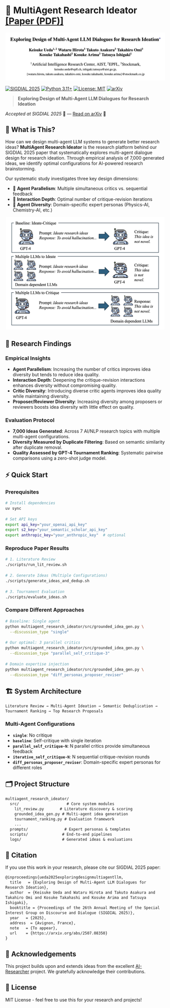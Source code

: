 # 🤖 MultiAgent Research Ideator [[Paper (PDF)]](https://arxiv.org/abs/2507.08350)

![teaser](docs/title.png)

[![SIGDIAL 2025](https://img.shields.io/badge/SIGDIAL-2025-blue.svg)](https://2025.sigdial.org/)
[![Python 3.11+](https://img.shields.io/badge/python-3.11+-blue.svg)](https://www.python.org/downloads/)
[![License: MIT](https://img.shields.io/badge/License-MIT-yellow.svg)](https://opensource.org/licenses/MIT)
[![arXiv](https://img.shields.io/badge/arXiv-2507.08350-b31b1b.svg)](https://arxiv.org/abs/2507.08350)

> **Exploring Design of Multi-Agent LLM Dialogues for Research Ideation**

*Accepted at SIGDIAL 2025* 🎉 — [Read on arXiv](https://arxiv.org/abs/2507.08350) 📄

## 📖 What is This?

How can we design multi-agent LLM systems to generate better research ideas? **MultiAgent Research Ideator** is the research platform behind our SIGDIAL 2025 paper that systematically explores multi-agent dialogue design for research ideation. Through empirical analysis of 7,000 generated ideas, we identify optimal configurations for AI-powered research brainstorming.

Our systematic study investigates three key design dimensions:
- 🤝 **Agent Parallelism**: Multiple simultaneous critics vs. sequential feedback
- 🔄 **Interaction Depth**: Optimal number of critique-revision iterations
- 🔬 **Agent Diversity**: Domain-specific expert personas (Physics-AI, Chemistry-AI, etc.)

<div align="center">
<img src="docs/figure.png" alt="center" width="500">
</div>

## 🌟 Research Findings

### Empirical Insights
- **Agent Parallelism**: Increasing the number of critics improves idea diversity but tends to reduce idea quality.
- **Interaction Depth**: Deepening the critique-revision interactions enhances diversity without compromising quality.
- **Critic Diversity**: Introducing diverse critic agents improves idea quality while maintaining diversity.
- **Proposer/Reviewer Diversity**: Increasing diversity among proposers or reviewers boosts idea diversity with little effect on quality.

### Evaluation Protocol
- **7,000 Ideas Generated**: Across 7 AI/NLP research topics with multiple multi-agent configurations.
- **Diversity Measured by Duplicate Filtering**: Based on semantic similarity after duplicate removal.
- **Quality Assessed by GPT-4 Tournament Ranking**: Systematic pairwise comparisons using a zero-shot judge model.

## ⚡ Quick Start

### Prerequisites
```bash
# Install dependencies
uv sync

# Set API keys
export api_key="your_openai_api_key"
export s2_key="your_semantic_scholar_api_key"
export anthropic_key="your_anthropic_key"  # optional
```

### Reproduce Paper Results
```bash
# 1. Literature Review
./scripts/run_lit_review.sh

# 2. Generate Ideas (Multiple Configurations)
./scripts/generate_ideas_and_dedup.sh

# 3. Tournament Evaluation
./scripts/evaluate_ideas.sh
```

### Compare Different Approaches
```bash
# Baseline: Single agent
python multiagent_research_ideator/src/grounded_idea_gen.py \
  --discussion_type "single"

# Our optimal: 3 parallel critics  
python multiagent_research_ideator/src/grounded_idea_gen.py \
  --discussion_type "parallel_self_critique-3"

# Domain expertise injection
python multiagent_research_ideator/src/grounded_idea_gen.py \
  --discussion_type "diff_personas_proposer_reviser"
```


## 🏗️ System Architecture

```
Literature Review → Multi-Agent Ideation → Semantic Deduplication → 
Tournament Ranking → Top Research Proposals
```

### Multi-Agent Configurations
- **`single`**: No critique
- **`baseline`**: Self-critique with single iteration
- **`parallel_self_critique-N`**: N parallel critics provide simultaneous feedback
- **`iterative_self_critique-N`**: N sequential critique-revision rounds
- **`diff_personas_proposer_reviser`**: Domain-specific expert personas for different roles


## 🗂️ Project Structure

```
multiagent_research_ideator/
  src/                     # Core system modules
    lit_review.py       # Literature discovery & scoring
    grounded_idea_gen.py # Multi-agent idea generation
    tournament_ranking.py # Evaluation framework
    ...
  prompts/                # Expert personas & templates
  scripts/               # End-to-end pipelines
  logs/                  # Generated ideas & evaluations
  ```

## 📑 Citation

If you use this work in your research, please cite our SIGDIAL 2025 paper:

```
@inproceedings{ueda2025exploringdesignmultiagentllm,
  title   = {Exploring Design of Multi-Agent LLM Dialogues for Research Ideation},
  author  = {Keisuke Ueda and Wataru Hirota and Takuto Asakura and Takahiro Omi and Kosuke Takahashi and Kosuke Arima and Tatsuya Ishigaki},
  booktitle = {Proceedings of the 26th Annual Meeting of the Special Interest Group on Discourse and Dialogue (SIGDIAL 2025)},
  year   = {2025},
  address  = {Avignon, France},
  note   = {To appear},
  url    = {https://arxiv.org/abs/2507.08350}
}
```

## 📝 Acknowledgements

This project builds upon and extends ideas from the excellent [AI-Researcher](https://github.com/NoviScl/AI-Researcher) project. We gratefully acknowledge their contributions.

## 📝 License

MIT License - feel free to use this for your research and projects!